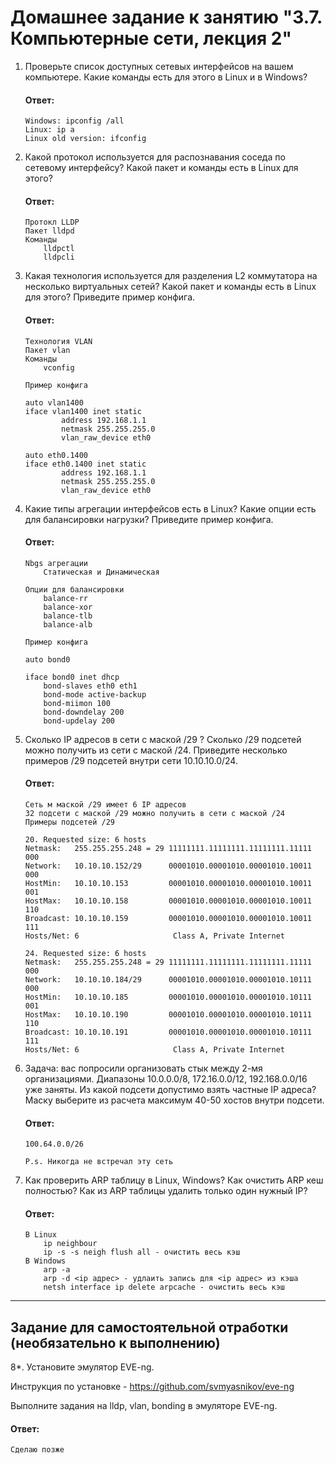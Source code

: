 # Домашнее задание к занятию "3.7. Компьютерные сети, лекция 2"

1. Проверьте список доступных сетевых интерфейсов на вашем компьютере. Какие команды есть для этого в Linux и в Windows?

   #### Ответ:
   ```
   Windows: ipconfig /all
   Linux: ip a
   Linux old version: ifconfig
   ```
   
2. Какой протокол используется для распознавания соседа по сетевому интерфейсу? Какой пакет и команды есть в Linux для этого?

   #### Ответ:
   ```
   Протокл LLDP
   Пакет lldpd
   Команды
       lldpctl
       lldpcli
   ```
   
3. Какая технология используется для разделения L2 коммутатора на несколько виртуальных сетей? Какой пакет и команды есть в Linux для этого? Приведите пример конфига.

   #### Ответ:
   ```
   Технология VLAN
   Пакет vlan
   Команды
       vconfig
   
   Пример конфига
   
   auto vlan1400
   iface vlan1400 inet static
           address 192.168.1.1
           netmask 255.255.255.0
           vlan_raw_device eth0
   
   auto eth0.1400
   iface eth0.1400 inet static
           address 192.168.1.1
           netmask 255.255.255.0
           vlan_raw_device eth0
   ```
   
4. Какие типы агрегации интерфейсов есть в Linux? Какие опции есть для балансировки нагрузки? Приведите пример конфига.

   #### Ответ:
   ```
   Nbgs агрегации
       Статическая и Динамическая
   
   Опции для балансировки
       balance-rr
       balance-xor
       balance-tlb
       balance-alb
   
   Пример конфига
   
   auto bond0

   iface bond0 inet dhcp
       bond-slaves eth0 eth1
       bond-mode active-backup
       bond-miimon 100
       bond-downdelay 200
       bond-updelay 200
   ```
   
5. Сколько IP адресов в сети с маской /29 ? Сколько /29 подсетей можно получить из сети с маской /24. Приведите несколько примеров /29 подсетей внутри сети 10.10.10.0/24.

   #### Ответ:
   ```
   Сеть м маской /29 имеет 6 IP адресов
   32 подсети с маской /29 можно получить в сети с маской /24
   Примеры подсетей /29
       
   20. Requested size: 6 hosts
   Netmask:   255.255.255.248 = 29 11111111.11111111.11111111.11111 000
   Network:   10.10.10.152/29      00001010.00001010.00001010.10011 000
   HostMin:   10.10.10.153         00001010.00001010.00001010.10011 001
   HostMax:   10.10.10.158         00001010.00001010.00001010.10011 110
   Broadcast: 10.10.10.159         00001010.00001010.00001010.10011 111
   Hosts/Net: 6                     Class A, Private Internet
   
   24. Requested size: 6 hosts
   Netmask:   255.255.255.248 = 29 11111111.11111111.11111111.11111 000
   Network:   10.10.10.184/29      00001010.00001010.00001010.10111 000
   HostMin:   10.10.10.185         00001010.00001010.00001010.10111 001
   HostMax:   10.10.10.190         00001010.00001010.00001010.10111 110
   Broadcast: 10.10.10.191         00001010.00001010.00001010.10111 111
   Hosts/Net: 6                     Class A, Private Internet
   ```
   
6. Задача: вас попросили организовать стык между 2-мя организациями. Диапазоны 10.0.0.0/8, 172.16.0.0/12, 192.168.0.0/16 уже заняты. Из какой подсети допустимо взять частные IP адреса? Маску выберите из расчета максимум 40-50 хостов внутри подсети.

   #### Ответ:
   ```
   100.64.0.0/26
   
   P.s. Никогда не встречал эту сеть
   ```
   
7. Как проверить ARP таблицу в Linux, Windows? Как очистить ARP кеш полностью? Как из ARP таблицы удалить только один нужный IP?

   #### Ответ:
   ```
   В Linux
       ip neighbour
       ip -s -s neigh flush all - очистить весь кэш
   В Windows
       arp -a
       arp -d <ip адрес> - удлаить запись для <ip адрес> из кэша
       netsh interface ip delete arpcache - очистить весь кэш
   ```
   


 ---
## Задание для самостоятельной отработки (необязательно к выполнению)

 8*. Установите эмулятор EVE-ng.
 
 Инструкция по установке - https://github.com/svmyasnikov/eve-ng

 Выполните задания на lldp, vlan, bonding в эмуляторе EVE-ng.
 
   #### Ответ:
   ```
   Сделаю позже
   ```
   